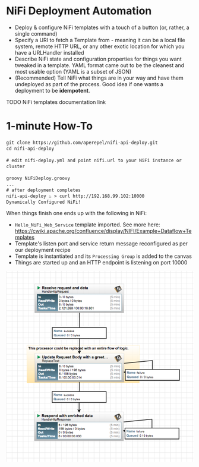 
# NiFi Deployment Automation

 - Deploy & configure NiFi templates with a touch of a button (or, rather, a single command)
 - Specify a URI to fetch a Template from - meaning it can be a local file system, remote HTTP URL, or any other exotic location for which you have a URLHandler installed
 - Describe NiFi state and configuration properties for things you want tweaked in a template. YAML format came out to be the cleanest and most usable option (YAML is a subset of JSON)
 - (Recommended) Tell NiFi what things are in your way and have them undeployed as part of the process. Good idea if one wants a deployment to be **idempotent**.

TODO NiFi templates documentation link

# 1-minute How-To
```
git clone https://github.com/aperepel/nifi-api-deploy.git
cd nifi-api-deploy

# edit nifi-deploy.yml and point nifi.url to your NiFi instance or cluster

groovy NiFiDeploy.groovy
...
# after deployment completes
nifi-api-deploy ♨ > curl http://192.168.99.102:10000
Dynamically Configured NiFi!
```



When things finish one ends up with the following in NiFi:

 - `Hello_NiFi_Web_Service` template imported. See more here: https://cwiki.apache.org/confluence/display/NIFI/Example+Dataflow+Templates
 - Template's listen port and service return message reconfigured as per our deployment recipe
 - Template is instantiated and its  `Processing Group` is added to the canvas
 - Things are started up and an HTTP endpoint is listening on port 10000

![Image of the Template Running](/assets/HelloNiFi_screenshot.png)


